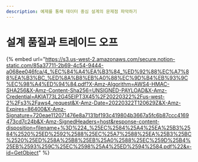 ```yaml
---
description: 예제를 통해 데이터 중심 설계의 문제점 파악하기
---
```


# 설계 품질과 트레이드 오프

{% embed url="https://s3.us-west-2.amazonaws.com/secure.notion-static.com/85a37711-2b69-4c54-9444-a068ee046fca/4_%EC%84%A4%EA%B3%84_%ED%92%88%EC%A7%88%EA%B3%BC_%ED%8A%B8%EB%A0%88%EC%9D%B4%EB%93%9C%EC%98%A4%ED%94%84.pdf?X-Amz-Algorithm=AWS4-HMAC-SHA256&X-Amz-Content-Sha256=UNSIGNED-PAYLOAD&X-Amz-Credential=AKIAT73L2G45EIPT3X45%2F20220322%2Fus-west-2%2Fs3%2Faws4_request&X-Amz-Date=20220322T120629Z&X-Amz-Expires=86400&X-Amz-Signature=720eae112071476e8a7131bf193c419804b3667a5fc6b87ccc4169473cd7c24b&X-Amz-SignedHeaders=host&response-content-disposition=filename+%3D%224_%25EC%2584%25A4%25EA%25B3%2584%2520%25ED%2592%2588%25EC%25A7%2588%25EA%25B3%25BC%2520%25ED%258A%25B8%25EB%25A0%2588%25EC%259D%25B4%25EB%2593%259C%25EC%2598%25A4%25ED%2594%2584.pdf%22&x-id=GetObject" %}

